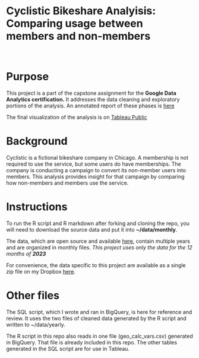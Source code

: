 Cyclistic Bikeshare Analyisis:<br>Comparing usage between members and non-members
===
<br>

# Purpose

This project is a part of the capstone assignment for the **Google Data Analytics certification.**  It addresses the data cleaning and exploratory portions of the analysis.  An annotated report of these phases is [here](briancox-c/github.io.cyclistic)

The final visualization of the analysis is on [Tableau Public](https://public.tableau.com/views/CyclisticStory_17111282404990/Cyclistic?:language=en-US&:sid=&:display_count=n&:origin=viz_share_link)

# Background

Cyclistic is a fictional bikeshare company in Chicago.  A membership is not required to use the service, but some users do have memberships.  The company is conducting a campaign to convert its non-member users into members.  This analysis provides insight for that campaign by comparing how non-members and members use the service.

# Instructions

To run the R script and R markdown after forking and cloning the repo, you will need to download the source data and put it into **~/data/monthly**.

The data, which are open source and available [here](https://divvy-tripdata.s3.amazonaws.com/index.html), contain multiple years and are organized in monthly files.  *This project uses only the data for the 12 months of **2023***

For convenience, the data specific to this project are available as a single zip file on my Dropbox [here](https://www.dropbox.com/scl/fi/lkjpfymd0jfbx1a6ovl8n/monthly_data.zip?rlkey=lprave7iebdst4wvvetz43qa2&dl=0).

# Other files

The SQL script, which I wrote and ran in BigQuery, is here for reference and review.  It uses the two files of cleaned data generated by the R script and written to ~/data/yearly.

The R script in this repo also reads in one file (geo_calc_vars.csv) generated in BigQuery.  That file is already included in this repo.  The other tables generated in the SQL script are for use in Tableau.
